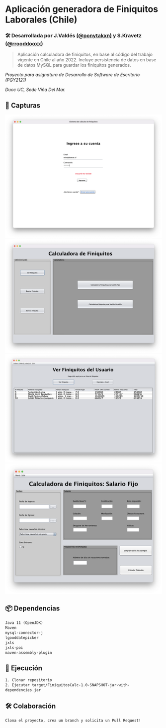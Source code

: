 # Aplicación generadora de Finiquitos Laborales (Chile)

### 🛠️ Desarrollada por J.Valdés [(@ponytakxn)](https://github.com/ponytakxn) y S.Kravetz [(@rrooddooxx)](https://github.com/rrooddooxx)

> Aplicación calculadora de finiquitos, en base al código del trabajo vigente en Chile al año 2022.
> Incluye persistencia de datos en base de datos MySQL para guardar los finiquitos generados.

_Proyecto para asignatura de Desarrollo de Software de Escritorio (PGY2121)_

_Duoc UC, Sede Viña Del Mar._

## 📸 Capturas

![](screenshot_login.png)
![](screenshot_panel.png)
![](screenshot_listafiniquitos.png)
![](screenshot_salariofijo.png)

## 📦 Dependencias

```
Java 11 (OpenJDK)
Maven
mysql-connector-j
lgooddatepicker
jxls
jxls-poi
maven-assembly-plugin
```

## 🚀 Ejecución

```
1. Clonar repositorio
2. Ejecutar target/FiniquitosCalc-1.0-SNAPSHOT-jar-with-dependencies.jar
```

## 🛠 Colaboración

```
Clona el proyecto, crea un branch y solicita un Pull Request!
```
